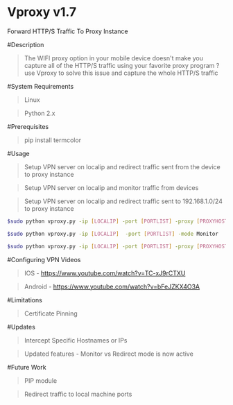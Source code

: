 # Vproxy v1.7
Forward HTTP/S Traffic To Proxy Instance

#Description
>The WIFI proxy option in your mobile device doesn't make you capture all of the HTTP/S traffic using your favorite proxy program ?
use Vproxy to solve this issue and capture the whole HTTP/S traffic

#System Requirements
>Linux

>Python 2.x

#Prerequisites
>pip install termcolor

#Usage
>Setup VPN server on localip and redirect traffic sent from the device to proxy instance

>Setup VPN server on localip and monitor traffic from devices

>Setup VPN server on localip and redirect traffic sent to 192.168.1.0/24 to proxy instance

```sh
$sudo python vproxy.py -ip [LOCALIP] -port [PORTLIST] -proxy [PROXYHOST:PROXYPORT] -mode Redirect
```

```sh
$sudo python vproxy.py -ip [LOCALIP]  -port [PORTLIST] -mode Monitor
```

```sh
$sudo python vproxy.py -ip [LOCALIP] -port [PORTLIST] -proxy [PROXYHOST:PROXYPORT] -int 192.168.1.0/24 -mode Redirect
```


#Configuring VPN Videos
> IOS - https://www.youtube.com/watch?v=TC-xJ9rCTXU

> Android - https://www.youtube.com/watch?v=bFeJZKX4O3A

#Limitations
>Certificate Pinning

#Updates
>Intercept Specific Hostnames or IPs

>Updated features - Monitor vs Redirect mode is now active

#Future Work
>PIP module

>Redirect traffic to local machine ports
